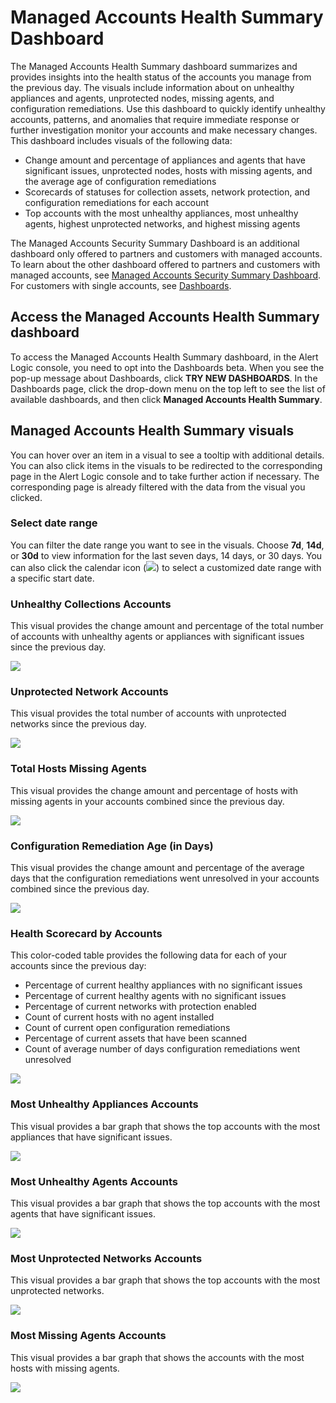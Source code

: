 # Managed Accounts Health Summary Dashboard

The Managed Accounts Health Summary dashboard summarizes and provides insights into the health status of the accounts you manage from the previous day. The visuals include information about on unhealthy appliances and agents, unprotected nodes, missing agents, and configuration remediations. Use this dashboard to quickly identify unhealthy accounts, patterns, and anomalies that require immediate response or further investigation monitor your accounts and make necessary changes. This dashboard includes visuals of the following data:

* Change amount and percentage of appliances and agents that have significant issues, unprotected nodes, hosts with missing agents, and the average age of configuration remediations
* Scorecards of statuses for collection assets, network protection, and configuration remediations for each account
* Top accounts with the most unhealthy appliances, most unhealthy agents, highest unprotected networks, and highest missing agents

The Managed Accounts Security Summary Dashboard is an additional dashboard only offered to partners and customers with managed accounts. To learn about the other dashboard offered to partners and customers with managed accounts, see [Managed Accounts Security Summary Dashboard](managed-accounts-health-summary.md/managed-accounts/managed-accounts-security-summary.md). For customers with single accounts, see [Dashboards](../../dashboards.md).

## Access the Managed Accounts Health Summary dashboard

To access the Managed Accounts Health Summary dashboard, in the Alert Logic console, you need to opt into the Dashboards beta. When you see the pop-up message about Dashboards, click **TRY NEW DASHBOARDS**. In the Dashboards page, click the drop-down menu on the top left to see the list of available dashboards, and then click **Managed Accounts Health Summary**.

## Managed Accounts Health Summary visuals

You can hover over an item in a visual to see a tooltip with additional details. You can also click items in the visuals to be redirected to the corresponding page in the Alert Logic console and to take further action if necessary.  The corresponding page is already filtered with the data from the visual you clicked.

### Select date range

You can filter the date range you want to see in the visuals. Choose **7d**, **14d**, or **30d** to view information for the last seven days, 14 days, or 30 days. You can also click the calendar icon (![](../../../Resources/Images/dashboard/calendar-icon.png)) to select a customized date range with a specific start date.

### Unhealthy Collections Accounts

This visual provides the change amount and percentage of the total number of accounts with unhealthy agents or appliances with significant issues since the previous day.

![](../../../Resources/Images/dashboard/partner-dashboards/health-summary/unhealthy-collection-accounts.png)

### Unprotected Network Accounts

This visual provides the total number of accounts with unprotected networks since the previous day.

![](../../../Resources/Images/dashboard/partner-dashboards/health-summary/unprotected-network-accounts.png)

### Total Hosts Missing Agents

This visual provides the change amount and percentage of hosts with missing agents in your accounts combined since the previous day.

![](../../../Resources/Images/dashboard/partner-dashboards/health-summary/total-hosts-missing-agents.png)

### Configuration Remediation Age (in Days)

This visual provides the change amount and percentage of the average days that the configuration remediations went unresolved in your accounts combined since the previous day.

![](../../../Resources/Images/dashboard/partner-dashboards/health-summary/configuration-remediation-age.png)

### Health Scorecard by Accounts

This color-coded table provides the following data for each of your accounts since the previous day:

* Percentage of current healthy appliances with no significant issues
* Percentage of current healthy agents with no significant issues
* Percentage of current networks with protection enabled
* Count of current hosts with no agent installed
* Count of current open configuration remediations
* Percentage of current assets that have been scanned
* Count of average number of days configuration remediations went unresolved

![](../../../Resources/Images/dashboard/partner-dashboards/health-summary/health-scorecards-accounts.png)

### Most Unhealthy Appliances Accounts

This visual provides a bar graph that shows the top accounts with the most appliances that have significant issues.

![](../../../Resources/Images/dashboard/partner-dashboards/health-summary/unhealthy-appliances-accounts.png)

### Most Unhealthy Agents Accounts

This visual provides a bar graph that shows the top accounts with the most agents that have significant issues.

![](../../../Resources/Images/dashboard/partner-dashboards/health-summary/unhealthy-agents-accounts.png)

### Most Unprotected Networks Accounts 

This visual provides a bar graph that shows the top accounts with the most unprotected networks.

![](../../../Resources/Images/dashboard/partner-dashboards/health-summary/unprotected-networks-accounts.png)

### Most Missing Agents Accounts

This visual provides a bar graph that shows the accounts with the most hosts with missing agents.

![](../../../Resources/Images/dashboard/partner-dashboards/health-summary/missing-agent-accounts.png)
